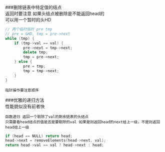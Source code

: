 ###删除链表中特定值的结点  
	返回时要注意 如果头结点被删除是不能返回head的  
	可以用一个暂时的头HD  

```cpp
// 两个临时指针 pre tmp
// pre = &HD, tmp = pre->next
while (tmp) {
	if (tmp->val == val) {
		pre->next = tmp->next;
		delete tmp;
		tmp = pre->next;
	} else {
		pre = tmp;
		tmp = tmp->next;
	}
}
```

	指针操作要注意顺序  


###优雅的递归方法  
	性能貌似没有前者快  

	函数递归 返回一个剔除了val的剩余链表的头结点  
	只需要看head结点的值是否是要剔除的val 如果是则返回head的next给上一级，不是则返回head给上一级  

```cpp
if (head == NULL) return head;
head->next = removeElements(head->next, val);
return head->val == val ? head->next : head;
```
